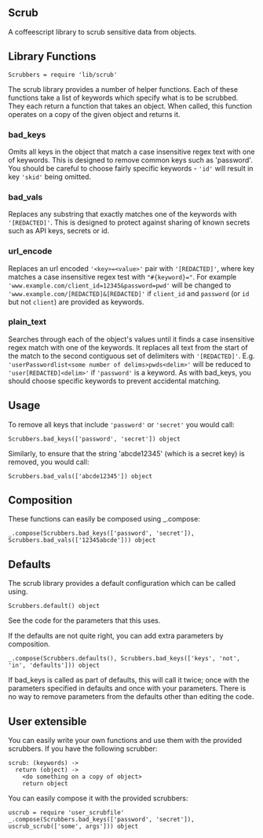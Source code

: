 ## Scrub

A coffeescript library to scrub sensitive data from objects.

## Library Functions

```
Scrubbers = require 'lib/scrub'
```

The scrub library provides a number of helper functions. Each of these functions take a list of keywords which specify what is to be scrubbed. They each return a function that takes an object. When called, this function operates on a copy of the given object and returns it.

### bad_keys
Omits all keys in the object that match a case insensitive regex text with one of keywords. This is designed to remove common keys such as 'password'. You should be careful to choose fairly specific keywords - `'id'` will result in key `'skid'` being omitted.

### bad_vals
Replaces any substring that exactly matches one of the keywords with `'[REDACTED]'`. This is designed to protect against sharing of known secrets such as API keys, secrets or id.

### url_encode
Replaces an url encoded `'<key>=<value>'` pair with `'[REDACTED]'`, where key matches a case insensitive regex test with `"#{keyword}="`. For example `'www.example.com/client_id=12345&password=pwd'` will be changed to `'www.example.com/[REDACTED]&[REDACTED]'` if `client_id` and `password` (or `id` but not `client`) are provided as keywords.

### plain_text
Searches through each of the object's values until it finds a case insensitive regex match with one of the keywords. It replaces all text from the start of the match to the second contiguous set of delimiters with `'[REDACTED]'`. E.g. `'userPasswordlist<some number of delims>pwds<delim>'` will be reduced to `'user[REDACTED]<delim>'` if `'password'` is a keyword. As with bad_keys, you should choose specific keywords to prevent accidental matching.

## Usage
To remove all keys that include `'password'` or `'secret'` you would call:

```
Scrubbers.bad_keys(['password', 'secret']) object
```
Similarly, to ensure that the string 'abcde12345' (which is a secret key) is removed, you would call:

```
Scrubbers.bad_vals(['abcde12345']) object
```

## Composition
These functions can easily be composed using _.compose:

```
_.compose(Scrubbers.bad_keys(['password', 'secret']), Scrubbers.bad_vals(['12345abcde'])) object
```

## Defaults
The scrub library provides a default configuration which can be called using.

```
Scrubbers.default() object
```
See the code for the parameters that this uses.

If the defaults are not quite right, you can add extra parameters by composition.

```
_.compose(Scrubbers.defaults(), Scrubbers.bad_keys(['keys', 'not', 'in', 'defaults'])) object
```

If bad_keys is called as part of defaults, this will call it twice; once with the parameters specified in defaults and once with your parameters. There is no way to remove parameters from the defaults other than editing the code.


## User extensible
You can easily write your own functions and use them with the provided scrubbers. If you have the following scrubber:

```
scrub: (keywords) ->
  return (object) ->
    <do something on a copy of object>
    return object
```
You can easily compose it with the provided scrubbers:

```
uscrub = require 'user_scrubfile'
_.compose(Scrubbers.bad_keys(['password', 'secret']), uscrub_scrub(['some', args'])) object
```
